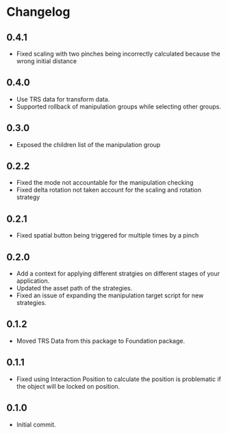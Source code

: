 # Changelog
## 0.4.1
- Fixed scaling with two pinches being incorrectly calculated because the wrong initial distance

## 0.4.0
- Use TRS data for transform data.
- Supported rollback of manipulation groups while selecting other groups.

## 0.3.0
- Exposed the children list of the manipulation group

## 0.2.2
- Fixed the mode not accountable for the manipulation checking
- Fixed delta rotation not taken account for the scaling and rotation strategy

## 0.2.1
- Fixed spatial button being triggered for multiple times by a pinch

## 0.2.0
- Add a context for applying different stratgies on different stages of your application.
- Updated the asset path of the strategies.
- Fixed an issue of expanding the manipulation target script for new strategies.

## 0.1.2
- Moved TRS Data from this package to Foundation package.

## 0.1.1
- Fixed using Interaction Position to calculate the position is problematic if the object will be locked on position.

## 0.1.0
- Initial commit.
